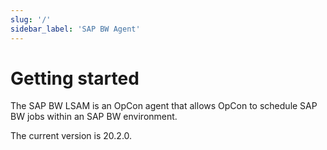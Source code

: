 ```yaml
---
slug: '/'
sidebar_label: 'SAP BW Agent'
---
```


# Getting started

The SAP BW LSAM is an OpCon agent that allows OpCon to schedule SAP BW jobs within an SAP BW environment.

The current version is 20.2.0.
